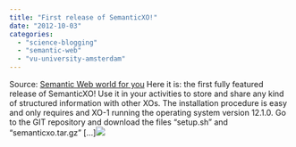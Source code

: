 ```yaml
---
title: "First release of SemanticXO!"
date: "2012-10-03"
categories: 
  - "science-blogging"
  - "semantic-web"
  - "vu-university-amsterdam"
---
```


Source: [Semantic Web world for you](http://semweb4u.wordpress.com/feed/) Here it is: the first fully featured release of SemanticXO! Use it in your activities to store and share any kind of structured information with other XOs. The installation procedure is easy and only requires and XO-1 running the operating system version 12.1.0. Go to the GIT repository and download the files “setup.sh” and “semanticxo.tar.gz” \[...\]![](http://stats.wordpress.com/b.gif?host=semweb4u.wordpress.com&blog=18410093&post=517&subd=semweb4u&ref=&feed=1)
